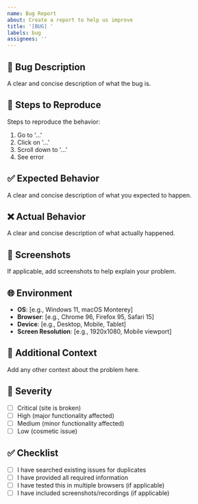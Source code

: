 ```yaml
---
name: Bug Report
about: Create a report to help us improve
title: '[BUG] '
labels: bug
assignees: ''
---
```


## 🐛 Bug Description
A clear and concise description of what the bug is.

## 🔄 Steps to Reproduce
Steps to reproduce the behavior:
1. Go to '...'
2. Click on '...'
3. Scroll down to '...'
4. See error

## ✅ Expected Behavior
A clear and concise description of what you expected to happen.

## ❌ Actual Behavior
A clear and concise description of what actually happened.

## 📸 Screenshots
If applicable, add screenshots to help explain your problem.

## 🌐 Environment
- **OS**: [e.g., Windows 11, macOS Monterey]
- **Browser**: [e.g., Chrome 96, Firefox 95, Safari 15]
- **Device**: [e.g., Desktop, Mobile, Tablet]
- **Screen Resolution**: [e.g., 1920x1080, Mobile viewport]

## 🔧 Additional Context
Add any other context about the problem here.

## 🚨 Severity
- [ ] Critical (site is broken)
- [ ] High (major functionality affected)
- [ ] Medium (minor functionality affected)
- [ ] Low (cosmetic issue)

## ✅ Checklist
- [ ] I have searched existing issues for duplicates
- [ ] I have provided all required information
- [ ] I have tested this in multiple browsers (if applicable)
- [ ] I have included screenshots/recordings (if applicable)
